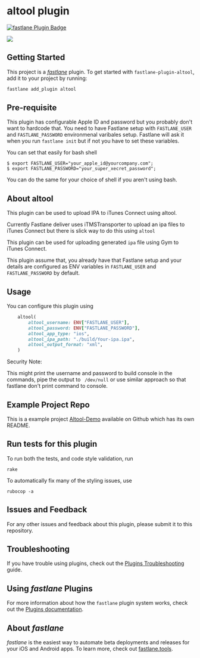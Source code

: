 # altool plugin

[![fastlane Plugin Badge](https://rawcdn.githack.com/fastlane/fastlane/master/fastlane/assets/plugin-badge.svg)](https://rubygems.org/gems/fastlane-plugin-altool)

<a href="https://travis-ci.org/Shashikant86/fastlane-plugin-altool/"><img src="https://img.shields.io/travis/Shashikant86/fastlane-plugin-altool.svg" /></a>

## Getting Started

This project is a [_fastlane_](https://github.com/fastlane/fastlane) plugin. To get started with `fastlane-plugin-altool`, add it to your project by running:

```bash
fastlane add_plugin altool
```

## Pre-requisite

This plugin has configurable Apple ID and password but you probably don't want to hardcode that. You need to have Fastlane setup with `FASTLANE_USER` and `FASTLANE_PASSWORD` environmenal varibales setup. Fastlane will ask it when you run `fastlane init` but if not you have to set these variables.

You can set that easily for bash shell

```
$ export FASTLANE_USER="your_apple_id@yourcompany.com";
$ export FASTLANE_PASSWORD="your_super_xecret_password";
```

You can do the same for your choice of shell if you aren't using bash.


## About altool

This plugin can be used to upload IPA to iTunes Connect using altool.

Currently Fastlane deliver uses iTMSTransporter to upload an ipa files to iTunes Connect but there is slick way to do this using `altool`

This plugin can be used for uploading generated `ipa` file using Gym to iTunes Connect.

This plugin assume that, you already have that Fastlane setup and your details are configured as ENV variables in `FASTLANE_USER` and `FASTLANE_PASSWORD` by default.


## Usage

You can configure this plugin using

```ruby
    altool(
        altool_username: ENV["FASTLANE_USER"],
        altool_password: ENV["FASTLANE_PASSWORD"],
        altool_app_type: "ios",
        altool_ipa_path: "./build/Your-ipa.ipa",
        altool_output_format: "xml",
    )

```

Security Note:  

This might print the username and password to build console in the commands, pipe the output to ` /dev/null` or use similar approach so that fastlane don't print command to console.

## Example Project Repo

This is a example project [Altool-Demo](https://github.com/Shashikant86/Altool-Demo) available on Github which has its own README.

## Run tests for this plugin

To run both the tests, and code style validation, run

```
rake
```

To automatically fix many of the styling issues, use
```
rubocop -a
```

## Issues and Feedback

For any other issues and feedback about this plugin, please submit it to this repository.

## Troubleshooting

If you have trouble using plugins, check out the [Plugins Troubleshooting](https://docs.fastlane.tools/plugins/plugins-troubleshooting/) guide.

## Using _fastlane_ Plugins

For more information about how the `fastlane` plugin system works, check out the [Plugins documentation](https://docs.fastlane.tools/plugins/create-plugin/).

## About _fastlane_

_fastlane_ is the easiest way to automate beta deployments and releases for your iOS and Android apps. To learn more, check out [fastlane.tools](https://fastlane.tools).
